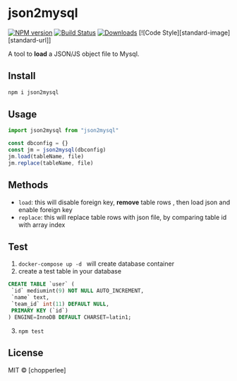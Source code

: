 # json2mysql

[![NPM version][npm-image]][npm-url]
[![Build Status][travis-image]][travis-url]
[![Downloads][download-badge]][npm-url]
[![Code Style][standard-image][standard-url]]

A tool to **load** a JSON/JS object file to Mysql.

## Install

```sh
npm i json2mysql
```

## Usage

```js
import json2mysql from "json2mysql"

const dbconfig = {}
const jm = json2mysql(dbconfig)
jm.load(tableName, file)
jm.replace(tableName, file)

```

## Methods
 - `load`: this will disable foreign key, **remove** table rows , then load json and enable foreign key 
 - `replace`: this will replace table rows with json file, by comparing table id with array index

## Test
1. `docker-compose up -d ` will create database container
2. create a test table in your database

 ```sql
CREATE TABLE `user` (
  `id` mediumint(9) NOT NULL AUTO_INCREMENT,
  `name` text,
  `team_id` int(11) DEFAULT NULL,
  PRIMARY KEY (`id`)
) ENGINE=InnoDB DEFAULT CHARSET=latin1;
```

3. `npm test`

## License

MIT © [chopperlee]

[npm-url]: https://npmjs.org/package/json2mysql
[npm-image]: https://img.shields.io/npm/v/json2mysql.svg?style=flat-square

[travis-url]: https://travis-ci.org/chopperlee/json2mysql
[travis-image]: https://img.shields.io/travis/chopperlee/json2mysql.svg?style=flat-square

[download-badge]: http://img.shields.io/npm/dm/json2mysql.svg?style=flat-square

[standard]: https://img.shields.io/badge/code_style-standard-brightgreen.svg